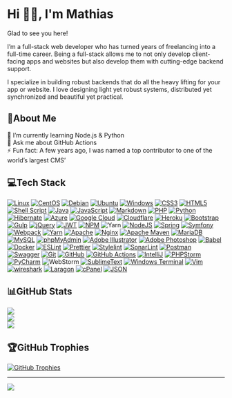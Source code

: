 # Hi 👋🏻, I'm Mathias

Glad to see you here!

I’m a full-stack web developer who has turned years of freelancing into a full-time career. Being a full-stack allows me
to not only develop client-facing apps and websites but also develop them with cutting-edge backend support.

I specialize in building robust backends that do all the heavy lifting for your app or website. I love designing light
yet robust systems, distributed yet synchronized and beautiful yet practical.

## 💫About Me

🌱 I’m currently learning Node.js & Python  
💬 Ask me about GitHub Actions  
⚡ Fun fact: A few years ago, I was named a top contributor to one of the world’s largest CMS’

## 💻Tech Stack

[![Linux](https://img.shields.io/badge/Linux-FCC624?style=flat-square&logo=linux&logoColor=black)](#) [![CentOS](https://img.shields.io/badge/CentOS-262577?logo=centos&logoColor=fff&style=flat-square)](#) [![Debian](https://img.shields.io/badge/Debian-A81D33?logo=debian&logoColor=fff&style=flat-square)](#) [![Ubuntu](https://img.shields.io/badge/Ubuntu-E95420?style=flat-square&logo=ubuntu&logoColor=white)](#) [![Windows](https://img.shields.io/badge/Windows-0078D6?style=flat-square&logo=windows&logoColor=white)](#) [![CSS3](https://img.shields.io/badge/css3-%231572B6.svg?style=flat-square&logo=css3&logoColor=white)](#) [![HTML5](https://img.shields.io/badge/html5-%23E34F26.svg?style=flat-square&logo=html5&logoColor=white)](#) [![Shell Script](https://img.shields.io/badge/shell_script-%23121011.svg?style=flat-square&logo=gnu-bash&logoColor=white)](#) [![Java](https://img.shields.io/badge/java-%23ED8B00.svg?style=flat-square&logo=java&logoColor=white)](#) [![JavaScript](https://img.shields.io/badge/javascript-%23323330.svg?style=flat-square&logo=javascript&logoColor=%23F7DF1E)](#) [![Markdown](https://img.shields.io/badge/markdown-%23000000.svg?style=flat-square&logo=markdown&logoColor=white)](#) [![PHP](https://img.shields.io/badge/php-%23777BB4.svg?style=flat-square&logo=php&logoColor=white)](#) [![Python](https://img.shields.io/badge/python-3670A0?style=flat-square&logo=python&logoColor=ffdd54)](#) [![Hibernate](https://img.shields.io/badge/Hibernate-59666C.svg?style=flat-square&logo=Hibernate&logoColor=white)](#) [![Azure](https://img.shields.io/badge/azure-%230072C6.svg?style=flat-square&logo=azure-devops&logoColor=white)](#) [![Google Cloud](https://img.shields.io/badge/Google%20Cloud-4285F4?logo=googlecloud&logoColor=fff&style=flat-square)](#) [![Cloudflare](https://img.shields.io/badge/Cloudflare-F38020?style=flat-square&logo=Cloudflare&logoColor=white)](#) [![Heroku](https://img.shields.io/badge/heroku-%23430098.svg?style=flat-square&logo=heroku&logoColor=white)](#) [![Bootstrap](https://img.shields.io/badge/bootstrap-%23563D7C.svg?style=flat-square&logo=bootstrap&logoColor=white)](#) [![Gulp](https://img.shields.io/badge/GULP-%23CF4647.svg?style=flat-square&logo=gulp&logoColor=white)](#) [![jQuery](https://img.shields.io/badge/jquery-%230769AD.svg?style=flat-square&logo=jquery&logoColor=white)](#) [![JWT](https://img.shields.io/badge/JWT-black?style=flat-square&logo=JSON%20web%20tokens)](#) [![NPM](https://img.shields.io/badge/NPM-%23000000.svg?style=flat-square&logo=npm&logoColor=white)](#) ![Yarn](https://img.shields.io/badge/Yarn-2C8EBB?logo=yarn&logoColor=fff&style=flat-square) [![NodeJS](https://img.shields.io/badge/node.js-6DA55F?style=flat-square&logo=node.js&logoColor=white)](#) [![Spring](https://img.shields.io/badge/spring-%236DB33F.svg?style=flat-square&logo=spring&logoColor=white)](#) [![Symfony](https://img.shields.io/badge/symfony-%23000000.svg?style=flat-square&logo=symfony&logoColor=white)](#) [![Webpack](https://img.shields.io/badge/webpack-%238DD6F9.svg?style=flat-square&logo=webpack&logoColor=black)](#) [![Yarn](https://img.shields.io/badge/yarn-%232C8EBB.svg?style=flat-square&logo=yarn&logoColor=white)](#) [![Apache](https://img.shields.io/badge/apache-%23D42029.svg?style=flat-square&logo=apache&logoColor=white)](#) [![Nginx](https://img.shields.io/badge/nginx-%23009639.svg?style=flat-square&logo=nginx&logoColor=white)](#) [![Apache Maven](https://img.shields.io/badge/Apache%20Maven-C71A36?style=flat-square&logo=Apache%20Maven&logoColor=white)](#) [![MariaDB](https://img.shields.io/badge/MariaDB-003545?style=flat-square&logo=mariadb&logoColor=white)](#) [![MySQL](https://img.shields.io/badge/mysql-%2300f.svg?style=flat-square&logo=mysql&logoColor=white)](#) [![phpMyAdmin](https://img.shields.io/badge/phpMyAdmin-6C78AF?logo=phpmyadmin&logoColor=fff&style=flat-square)](#) [![Adobe Illustrator](https://img.shields.io/badge/adobeillustrator-%23FF9A00.svg?style=flat-square&logo=adobeillustrator&logoColor=white)](#) [![Adobe Photoshop](https://img.shields.io/badge/adobephotoshop-%2331A8FF.svg?style=flat-square&logo=adobephotoshop&logoColor=white)](#) [![Babel](https://img.shields.io/badge/Babel-F9DC3e?style=flat-square&logo=babel&logoColor=black)](#) [![Docker](https://img.shields.io/badge/docker-%230db7ed.svg?style=flat-square&logo=docker&logoColor=white)](#) [![ESLint](https://img.shields.io/badge/ESLint-4B3263?style=flat-square&logo=eslint&logoColor=white)](#) [![Prettier](https://img.shields.io/badge/prettier-1A2C34?style=flat-square&logo=prettier&logoColor=F7BA3E)](#) [![Stylelint](https://img.shields.io/badge/stylelint-000?style=flat-square&logo=stylelint&logoColor=white)](#) [![SonarLint](https://img.shields.io/badge/SonarLint-CB2029?style=flat-square&logo=sonarlint&logoColor=white)](#) [![Postman](https://img.shields.io/badge/Postman-FF6C37?style=flat-square&logo=postman&logoColor=white)](#) [![Swagger](https://img.shields.io/badge/-Swagger-%23Clojure?style=flat-square&logo=swagger&logoColor=white)](#) [![Git](https://img.shields.io/badge/git-%23F05033.svg?style=flat-square&logo=git&logoColor=white)](#) [![GitHub](https://img.shields.io/badge/github-%23121011.svg?style=flat-square&logo=github&logoColor=white)](#) [![GitHub Actions](https://img.shields.io/badge/github%20actions-%232671E5.svg?style=flat-square&logo=githubactions&logoColor=white)](#) [![IntelliJ](https://img.shields.io/badge/IntelliJ_IDEA-000000.svg?style=flat-square&logo=intellij-idea&logoColor=white)](#) [![PHPStorm](http://img.shields.io/badge/-PHPStorm-181717?style=flat-square&logo=phpstorm&logoColor=white)](#) [![PyCharm](https://img.shields.io/badge/PyCharm-000000.svg?&style=flat-square&logo=PyCharm&logoColor=white)](#) ![WebStorm](https://img.shields.io/badge/WebStorm-000?logo=webstorm&logoColor=fff&style=flat-square) [![SublimeText](https://img.shields.io/badge/sublime_text-%23575757.svg?&style=flat-square&logo=sublime-text&logoColor=important)](#) [![Windows Terminal](https://img.shields.io/badge/Windows%20Terminal-4D4D4D?logo=windowsterminal&logoColor=fff&style=flat-square)](#) [![Vim](https://img.shields.io/badge/VIM-%2311AB00.svg?&style=flat-square&logo=vim&logoColor=white)](#) [![wireshark](https://img.shields.io/badge/wireshark-%231679A7.svg?&style=flat-square&logo=wireshark&logoColor=white)](#) [![Laragon](https://img.shields.io/badge/Laragon-0E83CD?logo=laragon&logoColor=fff&style=flat-square)](#) [![cPanel](https://img.shields.io/badge/cPanel-FF6C2C?logo=cpanel&logoColor=fff&style=flat-square)](#) [![JSON](https://img.shields.io/badge/JSON-000?logo=json&logoColor=fff&style=flat-square)](#)

## 📊GitHub Stats

[![](https://github-readme-stats.vercel.app/api?username=MathiasReker&theme=dark&hide_border=true&include_all_commits=true&count_private=true&show_icons=true)](#)  
[![](https://github-readme-streak-stats.herokuapp.com/?user=MathiasReker&theme=dark&hide_border=true)](#)  
[![](https://github-readme-stats.vercel.app/api/top-langs/?username=MathiasReker&theme=dark&hide_border=true&include_all_commits=true&count_private=true&layout=compact&langs_count=8)](#)

## 🏆GitHub Trophies

[![GitHub Trophies](https://github-profile-trophy.vercel.app/?username=MathiasReker&theme=onedark&no-bg=true&no-frame=true&column=-1)](#)

---
[![](https://visitcount.itsvg.in/api?id=MathiasReker&icon=0&color=0)](https://visitcount.itsvg.in/analytics/MathiasReker)
